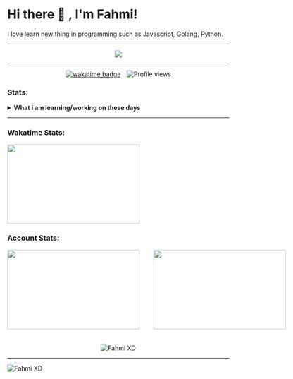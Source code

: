 # Hi there 👋 , I'm Fahmi!
I love learn new thing in programming such as Javascript, Golang, Python.  

<hr> 

<p align="center">
  <a href="https://skillicons.dev">
    <img src="https://skillicons.dev/icons?i=js,ts,html,css,react,express,mysql,mongo,nodejs,github,markdown,npm,py,vscode,pnpm,bun,go,docker,git,kotlin,postman,dart,nextjs,rust,svelte,prisma,neovim,laravel,php,elysia,firebase,flutter,androidstudio&theme=dark&perline=6" />
  </a>
</p>

<hr>

<div align="center">
  <span style="display: inline-block; margin-right: 10px;">
    <a href="https://wakatime.com/@fahmi_xd">
      <img src="https://wakatime.com/badge/user/ec22aa3a-2a96-4cb4-a2b6-7e3125bab609.svg" alt="wakatime badge">
    </a>
  </span>
  <span style="display: inline-block;">
    <img src="https://komarev.com/ghpvc/?username=Fahmi-XD&label=Profile%20views&color=0e75b6&style=flat" alt="Profile views">
  </span>
</div>

### Stats:
<details>
 <summary><strong>What i am learning/working on these days</strong></summary>
    - 🌱 I’m currently learning Dart ( Flutter ), PHP ( Laravel ), and Golang </br>
    - 📫 How to reach me: <a href="mailto:guesjis@gmail.com">Email me!</a>  </br>
    - 😄 Pronouns: He/Him </br>
</details>

<hr>

### Wakatime Stats:
<a href="https://wakatime.com/@fahmi_xd">
   <img height="180" width="300" align="center" src="https://github-readme-stats.vercel.app/api/wakatime?username=fahmi_xd&layout=compact&theme=holi" />
 </a>

### Account Stats:
<div style="display: flex; width: 100%; gap: 2rem;">
 <a href="https://github.com/Fahmi-XD">
   <img height="180" width="300" align="center" src="https://github-readme-stats.vercel.app/api?username=Fahmi-XD&card_width=300&bg_color=101010&title_color=01bdff&text_color=ffffff&border_color=01bdff&border=10" />
 </a>
 <a href="https://github.com/Fahmi-XD">
   <img height="180" width="300" align="center" src="https://github-readme-stats.vercel.app/api/top-langs?username=Fahmi-XD&hide_progress=true&layout=compact&langs_count=10&card_width=300&bg_color=101010&title_color=01bdff&text_color=ffffff&border_color=01bdff&border=10" />
 </a>
</div>

<br>
<br>

<div align="center">
  <img src="https://github-profile-trophy.vercel.app/?username=Fahmi-XD&theme=radical&no-frame=false&no-bg=true&margin-w=4&column=3&rank=-C,-?,-B" alt="Fahmi XD">
</div>

<hr>

<div align="left">
  <img src="https://github-readme-activity-graph.vercel.app/graph?username=Fahmi-XD&theme=github-compact&radius=16" height="auto" alt="Fahmi XD"/>
</div>
